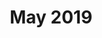 ---
title: May 2019
showTitle: true
image: assets/img/drawing/flowergirl1.jpg
materials: Watercolor paint
isDrawing: true
description:
---
